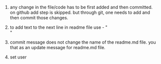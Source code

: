 1. any change in the file/code has to be first added and then committed. on github add step is skipped. but through git, one needs to add and then commit those changes.
2. to add text to the next line in readme file use - "<br>"
3. commit message does not change the name of the readme.md file. you that as an update message for readme.md file.

4. set user 
